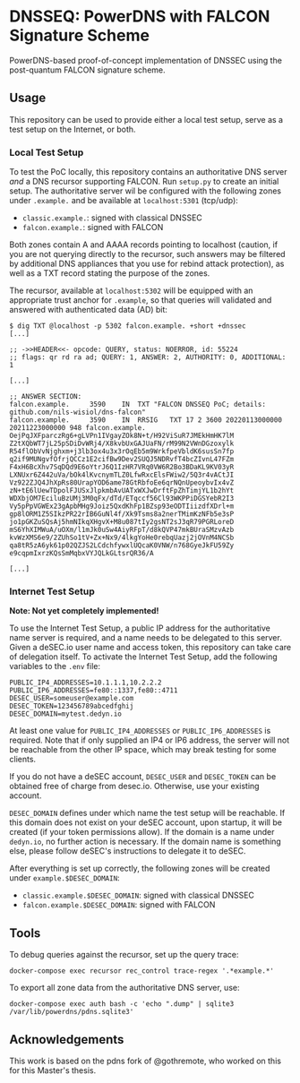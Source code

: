 # DNSSEQ: PowerDNS with FALCON Signature Scheme

PowerDNS-based proof-of-concept implementation of DNSSEC using the post-quantum FALCON signature scheme.

## Usage

This repository can be used to provide either a local test setup, serve as a test setup on the Internet, or both.

### Local Test Setup

To test the PoC locally, this repository contains an authoritative DNS server *and* a DNS recursor supporting FALCON.
Run `setup.py` to create an initial setup. The authoritative server wil be configured with the following zones under
`.example.` and be available at `localhost:5301` (tcp/udp):

- `classic.example.`: signed with classical DNSSEC
- `falcon.example.`: signed with FALCON

Both zones contain A and AAAA records pointing to localhost (caution, if you are not querying directly to the recursor,
such answers may be filtered by additional DNS appliances that you use for rebind attack protection), as well as a TXT
record stating the purpose of the zones.

The recursor, available at `localhost:5302` will be equipped with an appropriate trust anchor for `.example`, so that
queries will validated and answered with authenticated data (AD) bit:

```
$ dig TXT @localhost -p 5302 falcon.example. +short +dnssec
[...]

;; ->>HEADER<<- opcode: QUERY, status: NOERROR, id: 55224
;; flags: qr rd ra ad; QUERY: 1, ANSWER: 2, AUTHORITY: 0, ADDITIONAL: 1

[...]

;; ANSWER SECTION:
falcon.example.		3590	IN	TXT	"FALCON DNSSEQ PoC; details: github.com/nils-wisiol/dns-falcon"
falcon.example.		3590	IN	RRSIG	TXT 17 2 3600 20220113000000 20211223000000 948 falcon.example. OejPqJXFparczRg6+gLVPn1IVgayZOk8N+t/H92ViSuR7JMEkHmHK7lM Z2tXQbWT7jL25pSDiDvWRj4/X8kvbUxGAJUaFN/rM99N2VWnDGzoxylk R54flObVvNjghxm+j3lb3ox4u3x3rOqEb5m9WrkfpeVbldK6susSn7fp q2if9MUNgvfOfrjQCCz1E2cifBw9Dev2SUQJ5NDRvfT4bcZIvnL47FZm F4xH6BcXhv7SqDQd9E6oYtrJ6Q1IzHR7VRq0VW6R2Bo3BDaKL9KV03yR LXNUxr6Z442uVa/bOk4lKvcnymTLZ0LfwRxcElsFWiw2/5Q3r4vACtJI Vz922ZJQ4JhXpRs80UrapYOD6ame78GtRbfoEe6qrNQnUpeoybvIx4vZ zN+tE6lUewTDpolFJUSxJlpkmbAvUATxWXJwDrftFpZhTimjYL1b2hYt WDXbjOM7EciluBzUMj3M0qFx/dTd/ETqccf56Cl93WKPPiDGSYebR2I3 Vy5pPpVGWEx23gApbMHg9Joiz5QxdKhFp1BZsp93eODTIiizdfXDrl+m gp8lORM1Z5SIkzPR22rIB6GuNl4f/Xk9Tsms8a2nerTMimKzNFb5e3sP jo1pGKZuSQsAj5hmNIkqXHgvX+M8u087tIy2gsNT2sJ3qR79PGRLoreD mS6YhXIMWuA/uOXm/l1mJk0uSw4AiyRFpT/d8kQVP47mkBUraSMzvAzb kvWzXMS6e9/2ZUhSo1tV+Zx+Nx9/4lkgYoHe0rebqUazj2jOVnM4NCSb qa8tR5zA6yk61p02QZJS2LCdchfywxlUQcaK0VNW/n768GyeJkFU59Zy e9cqpmIxrzKQsSmMqbxVYJQLkGLtsrQR36/A

[...]
```

### Internet Test Setup

**Note: Not yet completely implemented!**

To use the Internet Test Setup, a public IP address for the authoritative name server is required, and a name needs to
be delegated to this server. Given a deSEC.io user name and access token, this repository can take care of delegation
itself. To activate the Internet Test Setup, add the following variables to the `.env` file:

```
PUBLIC_IP4_ADDRESSES=10.1.1.1,10.2.2.2
PUBLIC_IP6_ADDRESSES=fe80::1337,fe80::4711
DESEC_USER=someuser@example.com
DESEC_TOKEN=123456789abcedfghij
DESEC_DOMAIN=mytest.dedyn.io
```

At least one value for `PUBLIC_IP4_ADDRESSES` or `PUBLIC_IP6_ADDRESSES` is required. Note that if only supplied an IP4
or IP6 address, the server will not be reachable from the other IP space, which may break testing for some clients.

If you do not have a deSEC account, `DESEC_USER` and `DESEC_TOKEN` can be obtained free of charge from desec.io.
Otherwise, use your existing account.

`DESEC_DOMAIN` defines under which name the test setup will be reachable. If this domain does not exist on your deSEC
account, upon startup, it will be created (if your token permissions allow). If the domain is a name under `dedyn.io`,
no further action is necessary. If the domain name is something else, please follow deSEC's instructions to delegate
it to deSEC.

After everything is set up correctly, the following zones will be created under `example.$DESEC_DOMAIN`:

- `classic.example.$DESEC_DOMAIN`: signed with classical DNSSEC
- `falcon.example.$DESEC_DOMAIN`: signed with FALCON

## Tools

To debug queries against the recursor, set up the query trace:

```
docker-compose exec recursor rec_control trace-regex '.*example.*'
```

To export all zone data from the authoritative DNS server, use:

```
docker-compose exec auth bash -c 'echo ".dump" | sqlite3 /var/lib/powerdns/pdns.sqlite3'
```

## Acknowledgements

This work is based on the pdns fork of @gothremote, who worked on this for this Master's thesis.
